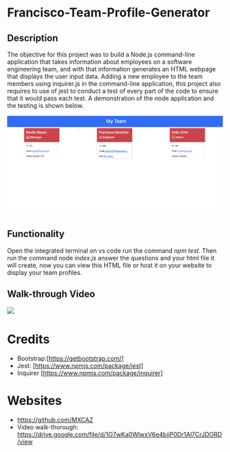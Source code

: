 # Francisco-Team-Profile-Generator

## Description

The objective for this project was to build a Node.js command-line application that takes information about employees on a software engineering team, and with that information generates an HTML webpage that displays the user input data. Adding a new employee to the team members using inquirer.js in the command-line application, this project also requires to use of jest to conduct a test of every part of the code to ensure that it would pass each test. A demonstration of the node application and the testing is shown below.

![](assets/Screen%20Shot%202022-11-22%20at%2010.48.34%20AM.png)

## Functionality

Open the integrated terminal on vs code run the command _npm test_. Then run the command node _index.js_ answer the questions and your html file it will create, now you can view this HTML file or host it on your website to display your team profiles.

## Walk-through Video

![](assets/Untitled_%20Nov%2022,%202022%2010_01%20AM.gif)

# Credits

- Bootstrap:[https://getbootstrap.com/]
- Jest: [https://www.npmjs.com/package/jest]
- Inquirer [https://www.npmjs.com/package/inquirer]

# Websites

- https://github.com/MXCAZ
- Video walk-thorough: https://drive.google.com/file/d/1O7wKa0WlwxV6e4bjiP0Dr1Al7CrJDORD/view
